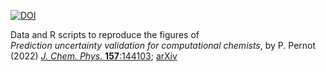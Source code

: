 [![DOI](https://zenodo.org/badge/485421586.svg)](https://zenodo.org/badge/latestdoi/485421586)


Data and R scripts to reproduce the figures of    
_Prediction uncertainty validation for computational chemists_, by P. Pernot (2022)
[_J. Chem. Phys._ __157__:144103](https://doi.org/10.1063/5.0109572); 
[arXiv](https://doi.org/10.48550/arXiv.2204.13477)
